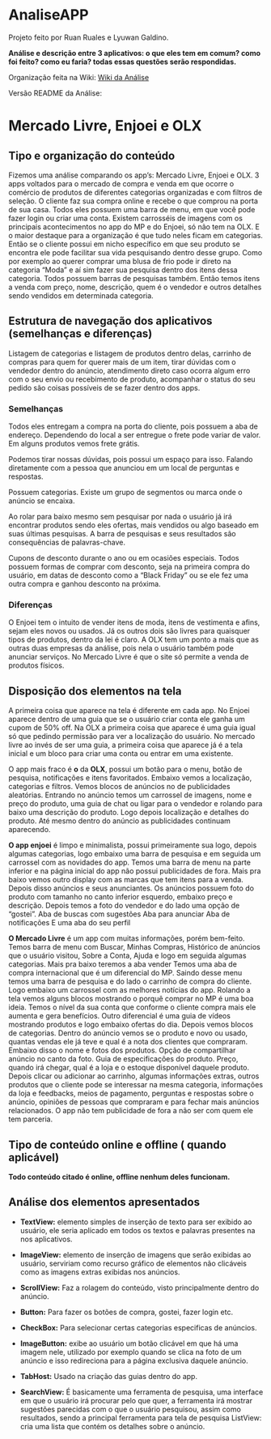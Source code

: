 # AnaliseAPP
Projeto feito por Ruan Ruales e Lyuwan Galdino.

**Análise e descrição entre 3 aplicativos: o que eles tem em comum? como foi feito? como eu faria? todas essas questões serão respondidas.**

Organização feita na Wiki: [Wiki da Análise](https://github.com/Ruales7/AnaliseAPP.wiki.git)

Versão README da Análise:


# **Mercado Livre, Enjoei e OLX**

## Tipo e organização do conteúdo 

Fizemos uma análise comparando os app’s: Mercado Livre, Enjoei e OLX. 3 apps voltados para o mercado de compra e venda em que ocorre o comércio de produtos de diferentes categorias organizadas e com filtros de seleção. O cliente faz sua compra online e recebe o que comprou na porta de sua casa.
Todos eles possuem uma barra de menu, em que você pode fazer login ou criar uma conta. Existem carrosséis de imagens com os principais acontecimentos no app do MP e do Enjoei, só não tem na OLX. E o maior destaque para a organização é que tudo neles ficam em categorias. Então se o cliente possui em nicho específico em que seu produto se encontra ele pode facilitar sua vida pesquisando dentro desse grupo. Como por exemplo ao querer comprar uma blusa de frio pode ir direto na categoria “Moda” e aí sim fazer sua pesquisa dentro dos itens dessa categoria. Todos possuem barras de pesquisas também. Então temos itens a venda com preço, nome, descrição, quem é o vendedor e outros detalhes sendo vendidos em determinada categoria.

## Estrutura de navegação dos aplicativos (semelhanças e diferenças)
Listagem de categorias e listagem de produtos dentro delas, carrinho de compras para quem for querer mais de um item, tirar dúvidas com o vendedor dentro do anúncio, atendimento direto caso ocorra algum erro com o seu envio ou recebimento de produto, acompanhar o status do seu pedido são coisas possíveis de se fazer dentro dos apps.

### Semelhanças
Todos eles entregam a compra na porta do cliente, pois possuem a aba de endereço. Dependendo do local a ser entregue o frete pode variar de valor. Em alguns produtos vemos frete grátis.

Podemos tirar nossas dúvidas, pois possui um espaço para isso. Falando diretamente com a pessoa que anunciou em um local de perguntas e respostas.

Possuem categorias. Existe um grupo de segmentos ou marca onde o anúncio se encaixa. 

Ao rolar para baixo mesmo sem pesquisar por nada o usuário já irá encontrar produtos sendo eles ofertas, mais vendidos ou algo baseado em suas últimas pesquisas. A barra de pesquisas e seus resultados são consequências de palavras-chave.

Cupons de desconto durante o ano ou em ocasiões especiais. Todos possuem formas de comprar com desconto, seja na primeira compra do usuário, em datas de desconto como a “Black Friday” ou se ele fez uma outra compra e ganhou desconto na próxima.

### Diferenças
O Enjoei tem o intuito de vender itens de moda, itens de vestimenta e afins, sejam eles novos ou usados. Já os outros dois são livres para quaisquer tipos de produtos, dentro da lei é claro.
A OLX tem um ponto a mais que as outras duas empresas da análise, pois nela o usuário também pode anunciar serviços.
No Mercado Livre é que o site só permite a venda de produtos físicos.

## Disposição dos elementos na tela
A primeira coisa que aparece na tela é diferente em cada app. No Enjoei aparece dentro de uma guia que se o usuário criar conta ele ganha um cupom de 50% off. Na OLX a primeira coisa que aparece é uma guia igual só que pedindo permissão para ver a localização do usuário. No mercado livre ao invés de ser uma guia, a primeira coisa que aparece já é a tela inicial e um bloco para criar uma conta ou entrar em uma existente.

O app mais fraco é **o** da **OLX**, possui um botão para o menu, botão de pesquisa, notificações e itens favoritados. Embaixo vemos a localização, categorias e filtros. Vemos blocos de anúncios no de publicidades aleatórias.
Entrando no anúncio temos um carrossel de imagens, nome e preço do produto, uma guia de chat ou ligar para o vendedor e rolando para baixo uma descrição do produto. Logo depois localização e detalhes do produto. Até mesmo dentro do anúncio as publicidades continuam aparecendo.

**O app enjoei** é limpo e minimalista, possui primeiramente sua logo, depois algumas categorias, logo embaixo uma barra de pesquisa e em seguida um carrossel com as novidades do app. Temos uma barra de menu na parte inferior e na página inicial do app não possui publicidades de fora. Mais pra baixo vemos outro display com as marcas que tem itens para a venda. Depois disso anúncios e seus anunciantes.
Os anúncios possuem foto do produto com tamanho no canto inferior esquerdo, embaixo preço e descrição. Depois temos a foto do vendedor e do lado uma opção de “gostei”.
Aba de buscas com sugestões
Aba para anunciar
Aba de notificações
E uma aba do seu perfil

**O Mercado Livre** é um app com muitas informações, porém bem-feito. Temos barra de menu com Buscar, Minhas Compras, Histórico de anúncios que o usuário visitou, Sobre a Conta, Ajuda e logo em seguida algumas categorias. Mais pra baixo teremos a aba vender
Temos uma aba de compra internacional que é um diferencial do MP.
Saindo desse menu temos uma barra de pesquisa e do lado o carrinho de compra do cliente. Logo embaixo um carrossel com as melhores notícias do app. Rolando a tela vemos alguns blocos mostrando o porquê comprar no MP é uma boa ideia. Temos o nível da sua conta que conforme o cliente compra mais ele aumenta e gera benefícios.
Outro diferencial é uma guia de vídeos mostrando produtos e logo embaixo ofertas do dia. Depois vemos blocos de categorias.
Dentro do anúncio vemos se o produto e novo ou usado, quantas vendas ele já teve e qual é a nota dos clientes que compraram.
Embaixo disso o nome e fotos dos produtos. Opção de compartilhar anúncio no canto da foto. Guia de especificações do produto. Preço, quando irá chegar, qual é a loja e o estoque disponível daquele produto. Depois clicar ou adicionar ao carrinho, algumas informações extras, outros produtos que o cliente pode se interessar na mesma categoria, informações da loja e feedbacks, meios de pagamento, perguntas e respostas sobre o anúncio, opiniões de pessoas que compraram e para fechar mais anúncios relacionados. O app não tem publicidade de fora a não ser com quem ele tem parceria.

## Tipo de conteúdo online e offline ( quando aplicável)
**Todo conteúdo citado é online, offline nenhum deles funcionam.**

## Análise dos elementos apresentados

* **TextView:** elemento simples de inserção de texto para ser exibido ao usuário, ele seria aplicado em todos os textos e palavras presentes na nos aplicativos.

* **ImageView:** elemento de inserção de imagens que serão exibidas ao usuário, serviriam como recurso gráfico de elementos não clicáveis como as imagens extras exibidas nos anúncios.

* **ScrollView:** Faz a rolagem do conteúdo, visto principalmente dentro do anúncio.

* **Button:** Para fazer os botões de compra, gostei, fazer login etc.

* **CheckBox:** Para selecionar certas categorias especificas de anúncios.

* **ImageButton:** exibe ao usuário um botão clicável em que há uma imagem nele, utilizado por exemplo quando se clica na foto de um anúncio e isso redireciona para a página exclusiva daquele anúncio.

* **TabHost:** Usado na criação das guias dentro do app.

* **SearchView:**  É basicamente uma ferramenta de pesquisa, uma interface em que o usuário irá procurar pelo que quer, a ferramenta irá mostrar sugestões parecidas com o que o usuário pesquisou, assim como resultados, sendo a principal ferramenta para tela de pesquisa
ListView: cria uma lista que contém os detalhes sobre o anúncio.
